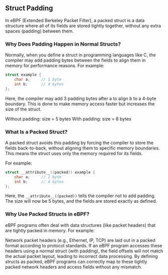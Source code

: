 ## Struct Padding
In eBPF (Extended Berkeley Packet Filter), a packed struct is a data structure where all of its fields are stored tightly together, without any extra spaces (padding) between them.

### Why Does Padding Happen in Normal Structs?
Normally, when you define a struct in programming languages like C, the compiler may add padding bytes between the fields to align them in memory for performance reasons. For example:

```c
struct example {
    char a;     // 1 byte
    int b;      // 4 bytes
};
```

Here, the compiler may add 3 padding bytes after a to align b to a 4-byte boundary. This is done to make memory access faster but increases the size of the struct.

Without padding: size = 5 bytes
With padding: size = 8 bytes

### What Is a Packed Struct?
A packed struct avoids this padding by forcing the compiler to store the fields back-to-back, without aligning them to specific memory boundaries. This means the struct uses only the memory required for its fields.

For example:

```c
struct __attribute__((packed)) example {
    char a;     // 1 byte
    int b;      // 4 bytes
};
```
Here, the `__attribute__((packed))` tells the compiler not to add padding. The size will now be 5 bytes, and the fields are stored exactly as defined.

### Why Use Packed Structs in eBPF?
eBPF programs often deal with data structures (like packet headers) that are tightly packed in memory. For example:

Network packet headers (e.g., Ethernet, IP, TCP) are laid out in a packed format according to protocol standards.
If an eBPF program accesses these headers using a normal struct (with padding), the field offsets will not match the actual packet layout, leading to incorrect data processing.
By defining structs as packed, eBPF programs can correctly map to these tightly packed network headers and access fields without any mismatch.